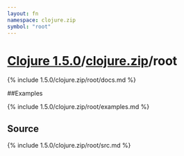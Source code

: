 ```yaml
---
layout: fn
namespace: clojure.zip
symbol: "root"
---
```


# [Clojure 1.5.0](../../)/[clojure.zip](../)/root

{% include 1.5.0/clojure.zip/root/docs.md %}

##Examples

{% include 1.5.0/clojure.zip/root/examples.md %}
## Source
{% include 1.5.0/clojure.zip/root/src.md %}

